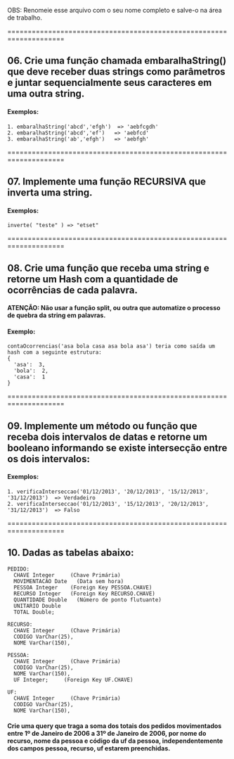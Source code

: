 OBS: Renomeie esse arquivo com o seu nome completo e salve-o na área de trabalho.

====================================================================
## 06. Crie uma função chamada embaralhaString() que deve receber duas strings como parâmetros e juntar sequencialmente seus caracteres em uma outra string. 
#### Exemplos: 
````
1. embaralhaString('abcd','efgh')  => 'aebfcgdh'
2. embaralhaString('abcd','ef')   => 'aebfcd'
3. embaralhaString('ab','efgh')   => 'aebfgh'
````
====================================================================
## 07. Implemente uma função RECURSIVA que inverta uma string.
#### Exemplos:
````
inverte( "teste" ) => "etset"
````
====================================================================
## 08. Crie uma função que receba uma string e retorne um Hash com a quantidade de ocorrências de cada palavra. 
#### ATENÇÃO: Não usar a função split, ou outra que automatize o processo de quebra da string em palavras.
#### Exemplo:
````
contaOcorrencias('asa bola casa asa bola asa') teria como saída um hash com a seguinte estrutura:
{
  'asa':  3,
  'bola':  2,
  'casa':  1
}
````
====================================================================
## 09. Implemente um método ou função que receba dois intervalos de datas e retorne um booleano informando se existe intersecção entre os dois intervalos:
#### Exemplos:
````
1. verificaInterseccao('01/12/2013', '20/12/2013', '15/12/2013', '31/12/2013')  => Verdadeiro
2. verificaInterseccao('01/12/2013', '15/12/2013', '20/12/2013', '31/12/2013')  => Falso
````
====================================================================
## 10. Dadas as tabelas abaixo:
````
PEDIDO: 
  CHAVE Integer     (Chave Primária)
  MOVIMENTACAO Date   (Data sem hora)
  PESSOA Integer    (Foreign Key PESSOA.CHAVE) 
  RECURSO Integer   (Foreign Key RECURSO.CHAVE) 
  QUANTIDADE Double   (Número de ponto flutuante)
  UNITARIO Double 
  TOTAL Double;   

RECURSO: 
  CHAVE Integer     (Chave Primária)
  CODIGO VarChar(25), 
  NOME VarChar(150), 

PESSOA: 
  CHAVE Integer     (Chave Primária)
  CODIGO VarChar(25), 
  NOME VarChar(150), 
  UF Integer;     (Foreign Key UF.CHAVE) 

UF: 
  CHAVE Integer     (Chave Primária)
  CODIGO VarChar(25), 
  NOME VarChar(150), 
````


#### Crie uma query que traga a soma dos totais dos pedidos movimentados entre 1º de Janeiro de 2006 a 31º de Janeiro de 2006, por nome do recurso, nome da pessoa e código da uf da pessoa, independentemente dos campos pessoa, recurso, uf estarem preenchidas.
